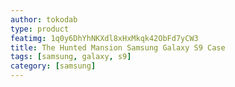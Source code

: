 ```yaml
---
author: tokodab
type: product
featimg: 1q0y6DhYhNKXdl8xHxMkqk42ObFd7yCW3
title: The Hunted Mansion Samsung Galaxy S9 Case
tags: [samsung, galaxy, s9]
category: [samsung]
---
```

